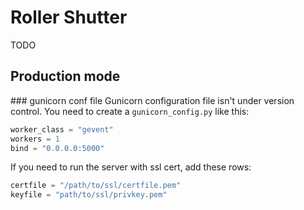 # Roller Shutter

TODO

## Production mode

### gunicorn conf file
Gunicorn configuration file isn't under version control.
You need to create a `gunicorn_config.py` like this:

```python
worker_class = "gevent"
workers = 1
bind = "0.0.0.0:5000"
```

If you need to run the server with ssl cert, add these rows:

```python
certfile = "/path/to/ssl/certfile.pem"
keyfile = "path/to/ssl/privkey.pem"
```
